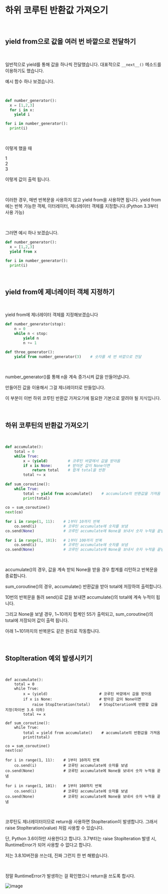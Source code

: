 # 하위 코루틴 반환값 가져오기

<br>

## yield from으로 값을 여러 번 바깥으로 전달하기

<br>

일반적으로 yield를 통해 값을 하나씩 전달했습니다. 대표적으로 ```__next__()``` 메소드를 이용하기도 했습니다.

예시 함수 하나 보겠습니다.

<br>

```python
def number_generator():
  x = [1,2,3]
  for i in x:
    yield i

for i in number_generator():
  print(i)
```

<br>

이렇게 했을 때 

1 <br>
2 <br>
3

이렇게 값이 출력 됩니다.

<br>

이러한 경우, 매번 반복문을 사용하지 않고 yield from을 사용하면 됩니다. yield from에는 반복 가능한 객체, 이터레이터, 제너레이터 객체를 지정합니다.(Python 3.3부터 사용 가능)

<br>

그러면 예시 하나 보겠습니다.

```python
def number_generator():
  x = [1,2,3]
  yield from x

for i in number_generator():
  print(i)
```

<br>

## yield from에 제너레이터 객체 지정하기

<br>

yield from에 제너레이터 객체를 지정해보겠습니다

```python
def number_generator(stop):
    n = 0
    while n < stop:
        yield n
        n += 1
 
def three_generator():
    yield from number_generator(3)    # 숫자를 세 번 바깥으로 전달
```

<br>

number_generator()를 통해 n을 계속 증가시켜 값을 만들어냅니다.

만들어진 값을 이용해서 그걸 제너레이터로 만들업니다.

이 부분이 이번 하위 코루틴 반환값 가져오기에 필요한 기본으로 깔려야 될 지식입니다.

<br>

## 하위 코루틴의 반환값 가져오기

<br>

```python
def accumulate():
    total = 0
    while True:
        x = (yield)         # 코루틴 바깥에서 값을 받아옴
        if x is None:       # 받아온 값이 None이면
            return total    # 합계 total을 반환
        total += x
 
def sum_coroutine():
    while True:
        total = yield from accumulate()    # accumulate의 반환값을 가져옴
        print(total)
 
co = sum_coroutine()
next(co)
 
for i in range(1, 11):    # 1부터 10까지 반복
    co.send(i)            # 코루틴 accumulate에 숫자를 보냄
co.send(None)             # 코루틴 accumulate에 None을 보내서 숫자 누적을 끝냄
 
for i in range(1, 101):   # 1부터 100까지 반복
    co.send(i)            # 코루틴 accumulate에 숫자를 보냄
co.send(None)             # 코루틴 accumulate에 None을 보내서 숫자 누적을 끝냄
```

<br>

accumulate()의 경우, 값을 계속 받되 None을 받을 경우 합계를 리턴하고 반복문을 종료합니다.

sum_coroutine()의 경우, accumulate() 반환값을 받아 total에 저장하여 출력합니다.

10번의 반복문을 돌려 send()로 값을 보내면 accumulate()의 total에 계속 누적이 됩니다.

그리고 None을 보낼 경우, 1~10까지 합계인 55가 출력되고, sum_coroutine()의 total에 저장되어 값이 출력 됩니다.

아래 1~101까지의 반복문도 같은 원리로 작동합니다.

<br>

## StopIteration 예외 발생시키기

<br>

```oython
def accumulate():
    total = 0
    while True:
        x = (yield)                       # 코루틴 바깥에서 값을 받아옴
        if x is None:                     # 받아온 값이 None이면
            raise StopIteration(total)    # StopIteration에 반환할 값을 지정(파이썬 3.6 이하)
        total += x
 
def sum_coroutine():
    while True:
        total = yield from accumulate()    # accumulate의 반환값을 가져옴
        print(total)
 
co = sum_coroutine()
next(co)
 
for i in range(1, 11):    # 1부터 10까지 반복
    co.send(i)            # 코루틴 accumulate에 숫자를 보냄
co.send(None)             # 코루틴 accumulate에 None을 보내서 숫자 누적을 끝냄
 
for i in range(1, 101):   # 1부터 100까지 반복
    co.send(i)            # 코루틴 accumulate에 숫자를 보냄
co.send(None)             # 코루틴 accumulate에 None을 보내서 숫자 누적을 끝냄
```

<br>

코루틴도 제너레이터이므로 return을 사용하면 StopIteration이 발생합니다. 그래서 raise StopIteration(value) 처럼 사용할 수 있습니다.

단, Python 3.6이하만 사용한다고 합니다. 3.7부터는 raise StopIteration 발생 시, RuntimeError가 되어 사용할 수 없다고 합니다.

저는 3.8.10버전을 쓰는데, 진짜 그런지 한 번 해봤습니다.

<br>

정말 RuntimeError가 발생하는 걸 확인했으니 return을 쓰도록 합시다.

![image](https://user-images.githubusercontent.com/88086271/194825435-062c3403-abb5-4fa1-830a-f2437f76d7bc.png)
